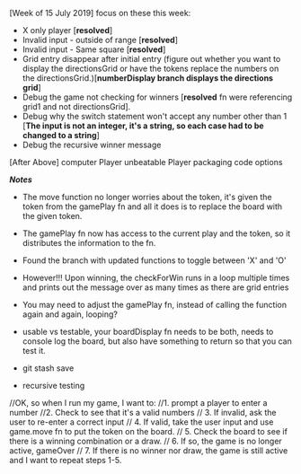 [Week of 15 July 2019]
focus on these this week:
* X only player [**resolved**]
* Invalid input - outside of range [**resolved**]
* Invalid input - Same square [**resolved**]
* Grid entry disappear after initial entry (figure out whether you want to display the directionsGrid or have the tokens replace the numbers on the directionsGrid.)[**numberDisplay branch displays the directions grid**]
* Debug the game not checking for winners [**resolved** fn were referencing grid1 and not directionsGrid].
* Debug why the switch statement won't accept any number other than 1 [**The input is not an integer, it's a string, so each case had to be changed to a string**]
* Debug the recursive winner message

[After Above]
computer Player
unbeatable Player
packaging code options

***Notes***
- The move function no longer worries about the token, it's given the token from the gamePlay fn and all it does is to replace the board with the given token.
- The gamePlay fn now has access to the current play and the token, so it distributes the information to the fn.
- Found the branch with updated functions to toggle between 'X' and 'O'
- However!!! Upon winning, the checkForWin runs in a loop multiple times and prints out the message over as many times as there are grid entries
- You may need to adjust the gamePlay fn, instead of calling the function again and again, looping?
- usable vs testable, your boardDisplay fn needs to be both, needs to console log the board, but also have something to return so that you can test it.

- git stash save
- recursive testing



//OK, so when I run my game, I want to:
//1. prompt a player to enter a number
//2. Check to see that it's a valid numbers
// 3. If invalid, ask the user to re-enter a correct input
// 4. If valid, take the user input and use game.move fn to put the token on the board.
// 5. Check the board to see if there is a winning combination or a draw.
// 6. If so, the game is no longer active, gameOver
// 7. If there is no winner nor draw, the game is still active and I want to repeat steps 1-5.
